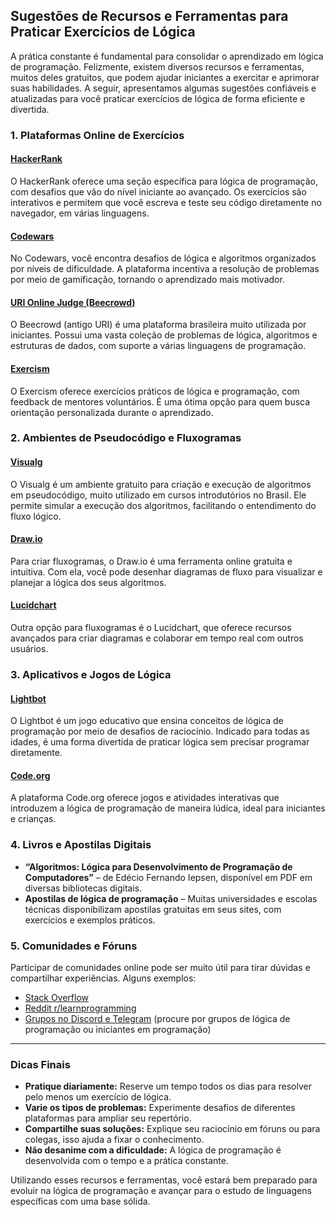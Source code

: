 
## Sugestões de Recursos e Ferramentas para Praticar Exercícios de Lógica

A prática constante é fundamental para consolidar o aprendizado em lógica de programação. Felizmente, existem diversos recursos e ferramentas, muitos deles gratuitos, que podem ajudar iniciantes a exercitar e aprimorar suas habilidades. A seguir, apresentamos algumas sugestões confiáveis e atualizadas para você praticar exercícios de lógica de forma eficiente e divertida.

### 1. Plataformas Online de Exercícios

#### [HackerRank](https://www.hackerrank.com/domains/tutorials/10-days-of-javascript)
O HackerRank oferece uma seção específica para lógica de programação, com desafios que vão do nível iniciante ao avançado. Os exercícios são interativos e permitem que você escreva e teste seu código diretamente no navegador, em várias linguagens.

#### [Codewars](https://www.codewars.com/)
No Codewars, você encontra desafios de lógica e algoritmos organizados por níveis de dificuldade. A plataforma incentiva a resolução de problemas por meio de gamificação, tornando o aprendizado mais motivador.

#### [URI Online Judge (Beecrowd)](https://www.beecrowd.com.br/)
O Beecrowd (antigo URI) é uma plataforma brasileira muito utilizada por iniciantes. Possui uma vasta coleção de problemas de lógica, algoritmos e estruturas de dados, com suporte a várias linguagens de programação.

#### [Exercism](https://exercism.org/)
O Exercism oferece exercícios práticos de lógica e programação, com feedback de mentores voluntários. É uma ótima opção para quem busca orientação personalizada durante o aprendizado.

### 2. Ambientes de Pseudocódigo e Fluxogramas

#### [Visualg](https://visualg3.com.br/)
O Visualg é um ambiente gratuito para criação e execução de algoritmos em pseudocódigo, muito utilizado em cursos introdutórios no Brasil. Ele permite simular a execução dos algoritmos, facilitando o entendimento do fluxo lógico.

#### [Draw.io](https://app.diagrams.net/)
Para criar fluxogramas, o Draw.io é uma ferramenta online gratuita e intuitiva. Com ela, você pode desenhar diagramas de fluxo para visualizar e planejar a lógica dos seus algoritmos.

#### [Lucidchart](https://www.lucidchart.com/)
Outra opção para fluxogramas é o Lucidchart, que oferece recursos avançados para criar diagramas e colaborar em tempo real com outros usuários.

### 3. Aplicativos e Jogos de Lógica

#### [Lightbot](https://lightbot.com/)
O Lightbot é um jogo educativo que ensina conceitos de lógica de programação por meio de desafios de raciocínio. Indicado para todas as idades, é uma forma divertida de praticar lógica sem precisar programar diretamente.

#### [Code.org](https://code.org/)
A plataforma Code.org oferece jogos e atividades interativas que introduzem a lógica de programação de maneira lúdica, ideal para iniciantes e crianças.

### 4. Livros e Apostilas Digitais

- **“Algoritmos: Lógica para Desenvolvimento de Programação de Computadores”** – de Edécio Fernando Iepsen, disponível em PDF em diversas bibliotecas digitais.
- **Apostilas de lógica de programação** – Muitas universidades e escolas técnicas disponibilizam apostilas gratuitas em seus sites, com exercícios e exemplos práticos.

### 5. Comunidades e Fóruns

Participar de comunidades online pode ser muito útil para tirar dúvidas e compartilhar experiências. Alguns exemplos:

- [Stack Overflow](https://stackoverflow.com/)
- [Reddit r/learnprogramming](https://www.reddit.com/r/learnprogramming/)
- [Grupos no Discord e Telegram](https://discord.com/) (procure por grupos de lógica de programação ou iniciantes em programação)

---

### Dicas Finais

- **Pratique diariamente:** Reserve um tempo todos os dias para resolver pelo menos um exercício de lógica.
- **Varie os tipos de problemas:** Experimente desafios de diferentes plataformas para ampliar seu repertório.
- **Compartilhe suas soluções:** Explique seu raciocínio em fóruns ou para colegas, isso ajuda a fixar o conhecimento.
- **Não desanime com a dificuldade:** A lógica de programação é desenvolvida com o tempo e a prática constante.

Utilizando esses recursos e ferramentas, você estará bem preparado para evoluir na lógica de programação e avançar para o estudo de linguagens específicas com uma base sólida.
```
